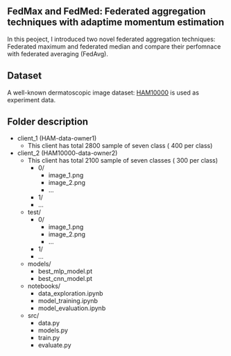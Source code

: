 ## FedMax and FedMed: Federated aggregation techniques with adaptime momentum estimation

In this peoject, I introduced two novel federated aggregation techniques: Federated maximum and federated median and compare their perfomnace with federated averaging (FedAvg). 

## Dataset 
A well-known dermatoscopic image dataset: [HAM10000](https://dataverse.harvard.edu/dataset.xhtml?persistentId=doi:10.7910/DVN/DBW86T) is used as experiment data.

## Folder description
- client_1 (HAM-data-owner1)
  - This client has total 2800 sample of seven class ( 400 per class)
- client_2 (HAM10000-data-owner2)
   - This client has total 2100 sample of seven classes ( 300 per class)
      - 0/
        - image_1.png
        - image_2.png
        - ...
      - 1/
      - ...
    - test/
      - 0/
        - image_1.png
        - image_2.png
        - ...
      - 1/
      - ...
  - models/
    - best_mlp_model.pt
    - best_cnn_model.pt
  - notebooks/
    - data_exploration.ipynb
    - model_training.ipynb
    - model_evaluation.ipynb
  - src/
    - data.py
    - models.py
    - train.py
    - evaluate.py
